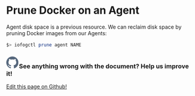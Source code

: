 # Prune Docker on an Agent

Agent disk space is a previous resource. We can reclaim disk space by pruning Docker images from our Agents:

```bash
$> iofogctl prune agent NAME
```

<aside class="notifications contribute">
  <h3><img src="/images/icos/ico-github.svg" alt="">See anything wrong with the document? Help us improve it!</h3>
  <a href="https://github.com/eclipse-iofog/iofog.org/edit/develop/content/docs/2.0.0/agent-management/docker-image-pruning.md"
    target="_blank">
    <p>Edit this page on Github!</p>
  </a>
</aside>
